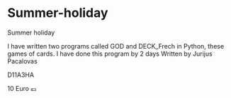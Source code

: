# Summer-holiday
Summer holiday

I have written two programs called GOD and DECK_Frech in Python, these games of cards.
I have done this program by 2 days
Written by Jurijus Pacalovas

D11A3HA

10 Euro 💶
